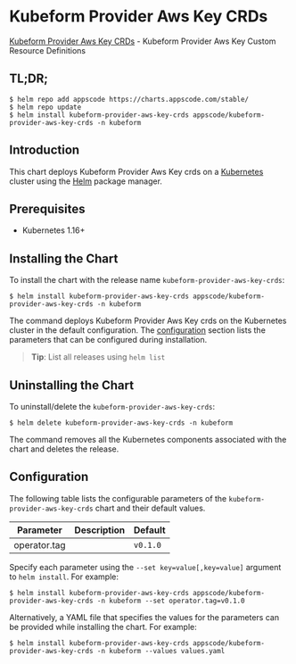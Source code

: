 # Kubeform Provider Aws Key CRDs

[Kubeform Provider Aws Key CRDs](https://github.com/kubeform) - Kubeform Provider Aws Key Custom Resource Definitions

## TL;DR;

```console
$ helm repo add appscode https://charts.appscode.com/stable/
$ helm repo update
$ helm install kubeform-provider-aws-key-crds appscode/kubeform-provider-aws-key-crds -n kubeform
```

## Introduction

This chart deploys Kubeform Provider Aws Key crds on a [Kubernetes](http://kubernetes.io) cluster using the [Helm](https://helm.sh) package manager.

## Prerequisites

- Kubernetes 1.16+

## Installing the Chart

To install the chart with the release name `kubeform-provider-aws-key-crds`:

```console
$ helm install kubeform-provider-aws-key-crds appscode/kubeform-provider-aws-key-crds -n kubeform
```

The command deploys Kubeform Provider Aws Key crds on the Kubernetes cluster in the default configuration. The [configuration](#configuration) section lists the parameters that can be configured during installation.

> **Tip**: List all releases using `helm list`

## Uninstalling the Chart

To uninstall/delete the `kubeform-provider-aws-key-crds`:

```console
$ helm delete kubeform-provider-aws-key-crds -n kubeform
```

The command removes all the Kubernetes components associated with the chart and deletes the release.

## Configuration

The following table lists the configurable parameters of the `kubeform-provider-aws-key-crds` chart and their default values.

|  Parameter   | Description | Default  |
|--------------|-------------|----------|
| operator.tag |             | `v0.1.0` |


Specify each parameter using the `--set key=value[,key=value]` argument to `helm install`. For example:

```console
$ helm install kubeform-provider-aws-key-crds appscode/kubeform-provider-aws-key-crds -n kubeform --set operator.tag=v0.1.0
```

Alternatively, a YAML file that specifies the values for the parameters can be provided while
installing the chart. For example:

```console
$ helm install kubeform-provider-aws-key-crds appscode/kubeform-provider-aws-key-crds -n kubeform --values values.yaml
```
